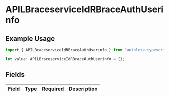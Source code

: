 # APILBraceserviceIdRBraceAuthUserinfo

## Example Usage

```typescript
import { APILBraceserviceIdRBraceAuthUserinfo } from "authlete-typescript-sdk/models";

let value: APILBraceserviceIdRBraceAuthUserinfo = {};
```

## Fields

| Field       | Type        | Required    | Description |
| ----------- | ----------- | ----------- | ----------- |